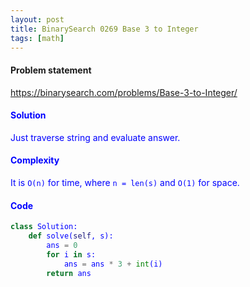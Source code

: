 ```yaml
---
layout: post
title: BinarySearch 0269 Base 3 to Integer
tags: [math]
---
```


#### Problem statement

<a href="https://binarysearch.com/problems/Base-3-to-Integer/"> <font color = blue>https://binarysearch.com/problems/Base-3-to-Integer/

#### Solution
Just traverse string and evaluate answer.

#### Complexity
It is `O(n)` for time, where `n = len(s)` and `O(1)` for space.

#### Code
```python
class Solution:
    def solve(self, s):
        ans = 0
        for i in s:
            ans = ans * 3 + int(i)
        return ans
```
